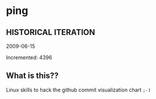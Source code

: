 # ping

## HISTORICAL ITERATION
2009-06-15

Incremented: 4396

## What is this?? 
Linux skills to hack the github commit visualization chart `;-)`

